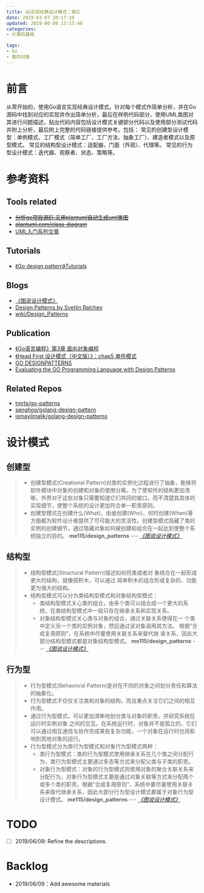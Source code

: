 ```yaml
---
title: Go实现经典设计模式：索引
date: 2019-03-07 20:17:10
updated: 2019-06-09 13:17:40
categories:
- 计算机基础

tags:
- Go
- 面向对象
---
```

# 前言
从零开始的，使用Go语言实现经典设计模式。针对每个模式作简单分析，并在Go源码中找到对应的实现并作出简单分析，最后在样例代码部分，使用UML类图对其进行问题描述，贴出代码内容包括设计模式关键部分代码以及使用部分测试代码并附上分析，最后附上完整的代码链接提供参考。包括：
常见的创建型设计模型：单例模式、工厂模式（简单工厂、工厂方法、抽象工厂）、建造者模式以及原型模式。
常见的结构型设计模式：适配器、门面（外观）、代理等。
常见的行为型设计模式：迭代器、观察者、状态、策略等。

<!-- more -->
# 参考资料
## Tools related
- ~~[分析go项目源码,采用plantuml自动生成uml类图](https://studygolang.com/articles/9719)~~
- ~~[plantuml.com/class-diagram](http://plantuml.com/class-diagram)~~
- [UML入门系列文章](https://www.cnblogs.com/wolf-sun/p/UML-collaboration-diagram.html)

## Tutorials
- [《Go design pattern》Tutorials](https://www.bilibili.com/video/av10623920)

## Blogs
- [《图说设计模式》](https://design-patterns.readthedocs.io/zh_CN/latest/)
- [Design Patterns by Svetlin Ralchev](http://blog.ralch.com/categories/design-patterns/)
- [wiki/Design_Patterns](https://en.wikipedia.org/wiki/Design_Patterns)

## Publication
- [《Go语言编程》第3章 面向对象编程](https://book.douban.com/subject/11577300/)
- [《Head First 设计模式（中文版）》：chap5 单件模式](https://bookset.me/5123.html)
- [GO DESIGNPATTERNS](http://dinus.ac.id/private_lib/fahri/GO_DESIGN_PATTERNS.pdf)
- [Evaluating the GO Programming Language with Design Patterns](https://ecs.victoria.ac.nz/foswiki/pub/Main/TechnicalReportSeries/ECSTR11-01.pdf)

## Related Repos
- [tmrts/go-patterns](https://github.com/tmrts/go-patterns)
- [senghoo/golang-design-pattern](https://github.com/senghoo/golang-design-pattern)
- [ismayilmalik/golang-design-patterns](https://github.com/ismayilmalik/golang-design-patterns)

# 设计模式
## 创建型
> - 创建型模式(Creational Pattern)对类的实例化过程进行了抽象，能够将软件模块中对象的创建和对象的使用分离。为了使软件的结构更加清晰，外界对于这些对象只需要知道它们共同的接口，而不清楚其具体的实现细节，使整个系统的设计更加符合单一职责原则。
> - 创建型模式在创建什么(What)，由谁创建(Who)，何时创建(When)等方面都为软件设计者提供了尽可能大的灵活性。创建型模式隐藏了类的实例的创建细节，通过隐藏对象如何被创建和组合在一起达到使整个系统独立的目的。
> **me115/design_patterns** --- <cite>[《图说设计模式》](https://design-patterns.readthedocs.io/zh_CN/latest/)</cite>

## 结构型
> - 结构型模式(Structural Pattern)描述如何将类或者对 象结合在一起形成更大的结构，就像搭积木，可以通过 简单积木的组合形成复杂的、功能更为强大的结构。
> - 结构型模式可以分为类结构型模式和对象结构型模式：
>    - 类结构型模式关心类的组合，由多个类可以组合成一个更大的系统，在类结构型模式中一般只存在继承关系和实现关系。
>    - 对象结构型模式关心类与对象的组合，通过关联关系使得在一 个类中定义另一个类的实例对象，然后通过该对象调用其方法。
> 根据“合成复用原则”，在系统中尽量使用关联关系来替代继 承关系，因此大部分结构型模式都是对象结构型模式。
> **me115/design_patterns** --- <cite>[《图说设计模式》](https://design-patterns.readthedocs.io/zh_CN/latest/)</cite>

## 行为型
> - 行为型模式(Behavioral Pattern)是对在不同的对象之间划分责任和算法的抽象化。
> - 行为型模式不仅仅关注类和对象的结构，而且重点关注它们之间的相互作用。
> - 通过行为型模式，可以更加清晰地划分类与对象的职责，并研究系统在运行时实例对象 之间的交互。在系统运行时，对象并不是孤立的，它们可以通过相互通信与协作完成某些复杂功能，一个对象在运行时也将影响到其他对象的运行。
> - 行为型模式分为类行为型模式和对象行为型模式两种：
>   - 类行为型模式：类的行为型模式使用继承关系在几个类之间分配行为，类行为型模式主要通过多态等方式来分配父类与子类的职责。
>   - 对象行为型模式：对象的行为型模式则使用对象的聚合关联关系来分配行为，对象行为型模式主要是通过对象关联等方式来分配两个或多个类的职责。根据“合成复用原则”，系统中要尽量使用关联关系来取代继承关系，因此大部分行为型设计模式都属于对象行为型设计模式。
> **me115/design_patterns** --- <cite>[《图说设计模式》](https://design-patterns.readthedocs.io/zh_CN/latest/)</cite>


# TODO
- [ ] 2019/06/09: Refine the descriptions.

# Backlog
- 2019/06/09：Add awesome materials
